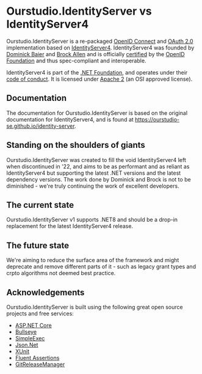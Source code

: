 # Ourstudio.IdentityServer vs IdentityServer4

Ourstudio.IdentityServer is a re-packaged [OpenID Connect](https://openid.net/connect/) and [OAuth 2.0](https://tools.ietf.org/html/rfc6749) implementation based on [IdentityServer4](https://github.com/IdentityServer/IdentityServer4). IdentityServer4 was founded by [Dominick Baier](https://twitter.com/leastprivilege) and [Brock Allen](https://twitter.com/brocklallen) and is officially [certified](https://openid.net/certification/) by the [OpenID Foundation](https://openid.net) and thus spec-compliant and interoperable.

IdentityServer4 is part of the [.NET Foundation](https://www.dotnetfoundation.org/), and operates under their [code of conduct](https://www.dotnetfoundation.org/code-of-conduct). It is licensed under [Apache 2](https://opensource.org/licenses/Apache-2.0) (an OSI approved license).

## Documentation

The documentation for Ourstudio.IdentityServer is based on the original documentation for IdentityServer4, and is found at https://ourstudio-se.github.io/identity-server.

## Standing on the shoulders of giants

Ourstudio.IdentityServer was created to fill the void IdentityServer4 left when discontinued in '22, and aims to be as performant and as reliant as IdentityServer4 but supporting the latest .NET versions and the latest dependency versions. The work done by Dominick and Brock is not to be diminished - we're truly continuing the work of excellent developers.

## The current state

Ourstudio.IdentityServer v1 supports .NET8 and should be a drop-in replacement for the latest IdentityServer4 release.

## The future state

We're aiming to reduce the surface area of the framework and might deprecate and remove different parts of it - such as legacy grant types and crpto algorithms not deemed best practice.

## Acknowledgements
Ourstudio.IdentityServer is built using the following great open source projects and free services:

* [ASP.NET Core](https://github.com/dotnet/aspnetcore)
* [Bullseye](https://github.com/adamralph/bullseye)
* [SimpleExec](https://github.com/adamralph/simple-exec)
* [Json.Net](http://www.newtonsoft.com/json)
* [XUnit](https://xunit.github.io/)
* [Fluent Assertions](http://www.fluentassertions.com/)
* [GitReleaseManager](https://github.com/GitTools/GitReleaseManager)
